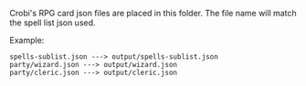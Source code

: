 Crobi's RPG card json files are placed in this folder. The file name will match the spell list json used.

Example:
```
spells-sublist.json ---> output/spells-sublist.json
party/wizard.json ---> output/wizard.json
party/cleric.json ---> output/cleric.json
```